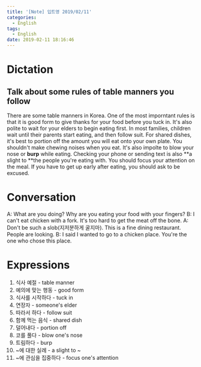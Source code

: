 ```yaml
---
title: '[Note] 입트영 2019/02/11'
categories:
  - English
tags:
  - English
date: 2019-02-11 18:16:46
---
```


# Dictation

## Talk about some rules of table manners you follow

There are some table manners in Korea. One of the most imporntant rules is that it is good form to give thanks for your food before you tuck in. It's also polite to wait for your elders to begin eating first. In most families, children wait until their parents start eating, and then follow suit. For shared dishes, it's best to portion off the amount you will eat onto your own plate. You shouldn't make chewing noises when you eat. It's also impolte to blow your nose or **burp** while eating. Checking your phone or sending text is also **a slight to **the people you're eating with. You should focus your attention on the meal. If you have to get up early after eating, you should ask to be excused.

# Conversation

A: What are you doing? Why are you eating your food with your fingers?
B: I can't eat chicken with a fork. It's too hard to get the meat off the bone.
A: Don't be such a slob(지저분하게 굴지마). This is a fine dining restaurant. People are looking.
B: I said I wanted to go to a chicken place. You're the one who chose this place.


# Expressions

1. 식사 예절 - table manner
2. 예의에 맞는 행동 - good form
3. 식사를 시작하다 - tuck in
4. 연장자 - someone's elder
5. 따라서 하다 - follow suit
6. 함께 먹는 음식 - shared dish
7. 덜어내다 - portion off
8. 코를 풀다 - blow one's nose
9. 트림하다 - burp
10. ~에 대한 실례 - a slight to ~
11. ~에 관심을 집중하다 - focus one's attention
